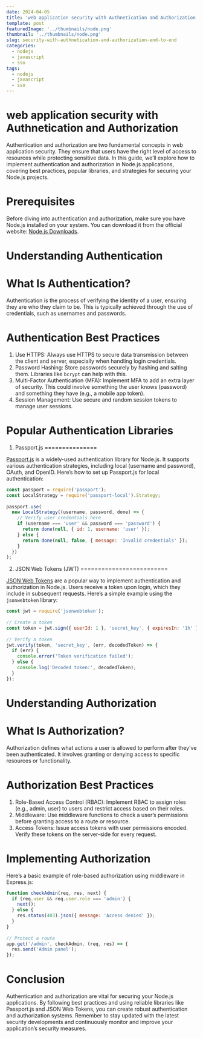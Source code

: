 ```yaml
---
date: 2024-04-05
title: 'web application security with Authnetication and Authorization'
template: post
featuredImage: '../thumbnails/node.png'
thumbnail: '../thumbnails/node.png'
slug: security-with-authnetication-and-authorization-end-to-end
categories:
  - nodejs
  - javascript
  - sso
tags:
  - nodejs
  - javascript
  - sso
---
```


web application security with Authnetication and Authorization
===============================================================


Authentication and authorization are two fundamental concepts in web application security. They ensure that users have the right level of access to resources while protecting sensitive data. In this guide, we’ll explore how to implement authentication and authorization in Node.js applications, covering best practices, popular libraries, and strategies for securing your Node.js projects.

Prerequisites
=============

Before diving into authentication and authorization, make sure you have Node.js installed on your system. You can download it from the official website: [Node.js Downloads](https://nodejs.org/en/download/).

Understanding Authentication
============================

What Is Authentication?
=======================

Authentication is the process of verifying the identity of a user, ensuring they are who they claim to be. This is typically achieved through the use of credentials, such as usernames and passwords.

Authentication Best Practices
=============================

1.  Use HTTPS: Always use HTTPS to secure data transmission between the client and server, especially when handling login credentials.
2.  Password Hashing: Store passwords securely by hashing and salting them. Libraries like `bcrypt` can help with this.
3.  Multi-Factor Authentication (MFA): Implement MFA to add an extra layer of security. This could involve something the user knows (password) and something they have (e.g., a mobile app token).
4.  Session Management: Use secure and random session tokens to manage user sessions.

Popular Authentication Libraries
================================

1. Passport.js
===============

[Passport.js](http://www.passportjs.org/) is a widely-used authentication library for Node.js. It supports various authentication strategies, including local (username and password), OAuth, and OpenID. Here’s how to set up Passport.js for local authentication:

```js
const passport = require('passport');  
const LocalStrategy = require('passport-local').Strategy;  
  
passport.use(  
  new LocalStrategy((username, password, done) => {  
    // Verify user credentials here  
    if (username === 'user' && password === 'password') {  
      return done(null, { id: 1, username: 'user' });  
    } else {  
      return done(null, false, { message: 'Invalid credentials' });  
    }  
  })  
);

```

2. JSON Web Tokens (JWT)
=========================

[JSON Web Tokens](https://jwt.io/) are a popular way to implement authentication and authorization in Node.js. Users receive a token upon login, which they include in subsequent requests. Here’s a simple example using the `jsonwebtoken` library:

```js
const jwt = require('jsonwebtoken');  
  
// Create a token  
const token = jwt.sign({ userId: 1 }, 'secret_key', { expiresIn: '1h' });  
  
// Verify a token  
jwt.verify(token, 'secret_key', (err, decodedToken) => {  
  if (err) {  
    console.error('Token verification failed');  
  } else {  
    console.log('Decoded token:', decodedToken);  
  }  
});
```


Understanding Authorization
===========================

What Is Authorization?
======================

Authorization defines what actions a user is allowed to perform after they’ve been authenticated. It involves granting or denying access to specific resources or functionality.

Authorization Best Practices
============================

1.  Role-Based Access Control (RBAC): Implement RBAC to assign roles (e.g., admin, user) to users and restrict access based on their roles.
2.  Middleware: Use middleware functions to check a user’s permissions before granting access to a route or resource.
3.  Access Tokens: Issue access tokens with user permissions encoded. Verify these tokens on the server-side for every request.

Implementing Authorization
==========================

Here’s a basic example of role-based authorization using middleware in Express.js:

```js
function checkAdmin(req, res, next) {  
  if (req.user && req.user.role === 'admin') {  
    next();  
  } else {  
    res.status(403).json({ message: 'Access denied' });  
  }  
}  
  
// Protect a route  
app.get('/admin', checkAdmin, (req, res) => {  
  res.send('Admin panel');  
});
```

Conclusion
==========

Authentication and authorization are vital for securing your Node.js applications. By following best practices and using reliable libraries like Passport.js and JSON Web Tokens, you can create robust authentication and authorization systems. Remember to stay updated with the latest security developments and continuously monitor and improve your application’s security measures.